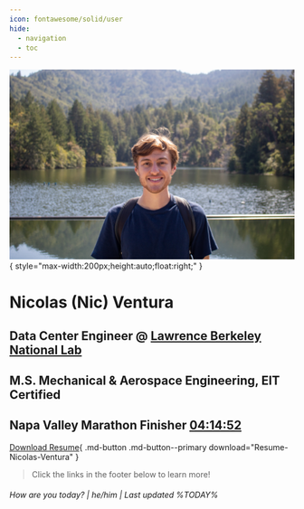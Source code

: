 ```yaml
---
icon: fontawesome/solid/user
hide:
  - navigation
  - toc
---
```


![Me](me.jpg){ style="max-width:200px;height:auto;float:right;" }

# Nicolas (Nic) Ventura

## Data Center Engineer @ [Lawrence Berkeley National Lab](https://www.lbl.gov/)

## M.S. Mechanical & Aerospace Engineering, EIT Certified

## Napa Valley Marathon Finisher [04:14:52](https://results.svetiming.com/napa-valley-marathon/events/2023/kaiser-permanente-napa-valley-marathon/1311/entrant?share=1)

[Download Resume](Resume.pdf){ .md-button .md-button--primary download="Resume-Nicolas-Ventura" }

> Click the links in the footer below to learn more!

###### How are you today? | he/him | Last updated %TODAY%